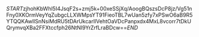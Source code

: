 $START$zjhohKbWhl5I4JsqF2s+zmj5k+00xeSSjXq/AoogBQszsDcP8jz/Vg51nFny0XKOrmVeyYqZubgcLLXWMpsYT91FieoTBL7wUan5zfy7xPSwO6aB9R5YTQQKAwIlSnNsiMdRU5tDArUkcarIlVehtOaVDcPanpxdx4MxL8vcorr7tDkUQrymvqXBa2FFXtccfph26NtNI9YrZrfLraBDcw==$END$